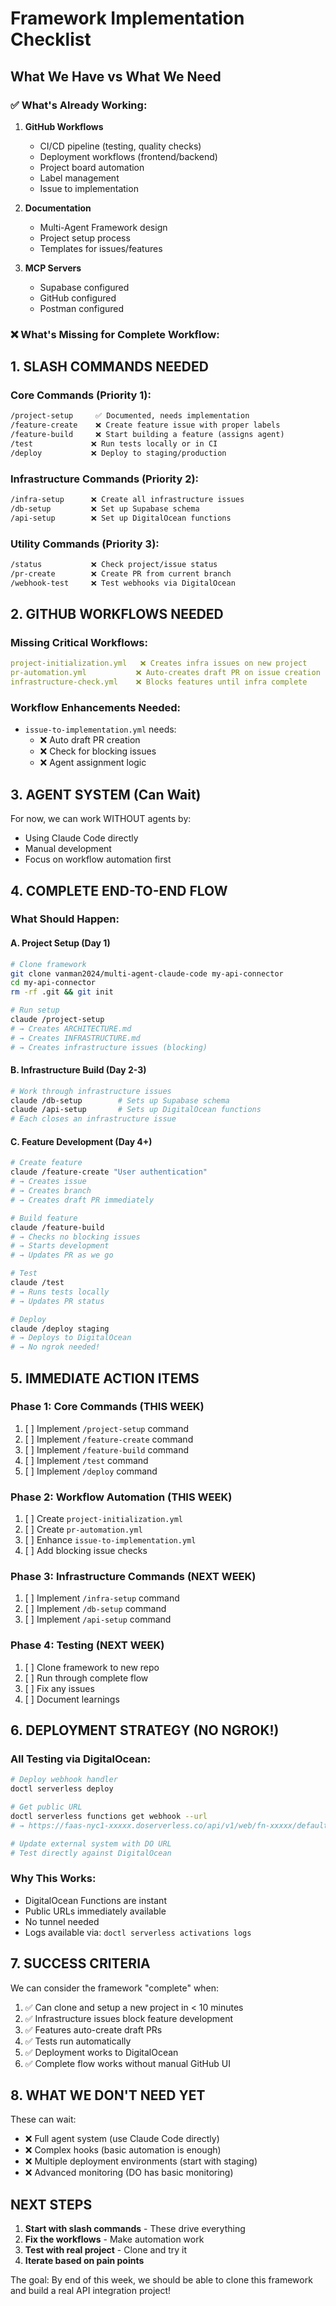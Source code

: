 # Framework Implementation Checklist

## What We Have vs What We Need

### ✅ What's Already Working:
1. **GitHub Workflows**
   - CI/CD pipeline (testing, quality checks)
   - Deployment workflows (frontend/backend)
   - Project board automation
   - Label management
   - Issue to implementation

2. **Documentation**
   - Multi-Agent Framework design
   - Project setup process
   - Templates for issues/features

3. **MCP Servers**
   - Supabase configured
   - GitHub configured
   - Postman configured

### ❌ What's Missing for Complete Workflow:

## 1. SLASH COMMANDS NEEDED

### Core Commands (Priority 1):
```markdown
/project-setup     ✅ Documented, needs implementation
/feature-create    ❌ Create feature issue with proper labels
/feature-build     ❌ Start building a feature (assigns agent)
/test             ❌ Run tests locally or in CI
/deploy           ❌ Deploy to staging/production
```

### Infrastructure Commands (Priority 2):
```markdown
/infra-setup      ❌ Create all infrastructure issues
/db-setup         ❌ Set up Supabase schema
/api-setup        ❌ Set up DigitalOcean functions
```

### Utility Commands (Priority 3):
```markdown
/status           ❌ Check project/issue status
/pr-create        ❌ Create PR from current branch
/webhook-test     ❌ Test webhooks via DigitalOcean
```

## 2. GITHUB WORKFLOWS NEEDED

### Missing Critical Workflows:
```yaml
project-initialization.yml   ❌ Creates infra issues on new project
pr-automation.yml           ❌ Auto-creates draft PR on issue creation
infrastructure-check.yml    ❌ Blocks features until infra complete
```

### Workflow Enhancements Needed:
- `issue-to-implementation.yml` needs:
  - ❌ Auto draft PR creation
  - ❌ Check for blocking issues
  - ❌ Agent assignment logic

## 3. AGENT SYSTEM (Can Wait)

For now, we can work WITHOUT agents by:
- Using Claude Code directly
- Manual development
- Focus on workflow automation first

## 4. COMPLETE END-TO-END FLOW

### What Should Happen:

#### A. Project Setup (Day 1)
```bash
# Clone framework
git clone vanman2024/multi-agent-claude-code my-api-connector
cd my-api-connector
rm -rf .git && git init

# Run setup
claude /project-setup
# → Creates ARCHITECTURE.md
# → Creates INFRASTRUCTURE.md
# → Creates infrastructure issues (blocking)
```

#### B. Infrastructure Build (Day 2-3)
```bash
# Work through infrastructure issues
claude /db-setup        # Sets up Supabase schema
claude /api-setup       # Sets up DigitalOcean functions
# Each closes an infrastructure issue
```

#### C. Feature Development (Day 4+)
```bash
# Create feature
claude /feature-create "User authentication"
# → Creates issue
# → Creates branch
# → Creates draft PR immediately

# Build feature
claude /feature-build
# → Checks no blocking issues
# → Starts development
# → Updates PR as we go

# Test
claude /test
# → Runs tests locally
# → Updates PR status

# Deploy
claude /deploy staging
# → Deploys to DigitalOcean
# → No ngrok needed!
```

## 5. IMMEDIATE ACTION ITEMS

### Phase 1: Core Commands (THIS WEEK)
1. [ ] Implement `/project-setup` command
2. [ ] Implement `/feature-create` command
3. [ ] Implement `/feature-build` command
4. [ ] Implement `/test` command
5. [ ] Implement `/deploy` command

### Phase 2: Workflow Automation (THIS WEEK)
1. [ ] Create `project-initialization.yml`
2. [ ] Create `pr-automation.yml`
3. [ ] Enhance `issue-to-implementation.yml`
4. [ ] Add blocking issue checks

### Phase 3: Infrastructure Commands (NEXT WEEK)
1. [ ] Implement `/infra-setup` command
2. [ ] Implement `/db-setup` command
3. [ ] Implement `/api-setup` command

### Phase 4: Testing (NEXT WEEK)
1. [ ] Clone framework to new repo
2. [ ] Run through complete flow
3. [ ] Fix any issues
4. [ ] Document learnings

## 6. DEPLOYMENT STRATEGY (NO NGROK!)

### All Testing via DigitalOcean:
```bash
# Deploy webhook handler
doctl serverless deploy

# Get public URL
doctl serverless functions get webhook --url
# → https://faas-nyc1-xxxxx.doserverless.co/api/v1/web/fn-xxxxx/default/webhook

# Update external system with DO URL
# Test directly against DigitalOcean
```

### Why This Works:
- DigitalOcean Functions are instant
- Public URLs immediately available
- No tunnel needed
- Logs available via: `doctl serverless activations logs`

## 7. SUCCESS CRITERIA

We can consider the framework "complete" when:
1. ✅ Can clone and setup a new project in < 10 minutes
2. ✅ Infrastructure issues block feature development
3. ✅ Features auto-create draft PRs
4. ✅ Tests run automatically
5. ✅ Deployment works to DigitalOcean
6. ✅ Complete flow works without manual GitHub UI

## 8. WHAT WE DON'T NEED YET

These can wait:
- ❌ Full agent system (use Claude Code directly)
- ❌ Complex hooks (basic automation is enough)
- ❌ Multiple deployment environments (start with staging)
- ❌ Advanced monitoring (DO has basic monitoring)

## NEXT STEPS

1. **Start with slash commands** - These drive everything
2. **Fix the workflows** - Make automation work
3. **Test with real project** - Clone and try it
4. **Iterate based on pain points**

The goal: By end of this week, we should be able to clone this framework and build a real API integration project!
